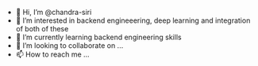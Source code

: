 - 👋 Hi, I’m @chandra-siri
- 👀 I’m interested in backend engineeering, deep learning and integration of both of these
- 🌱 I’m currently learning backend engineering skills 
- 💞️ I’m looking to collaborate on ...
- 📫 How to reach me ...

<!---
chandra-siri/chandra-siri is a ✨ special ✨ repository because its `README.md` (this file) appears on your GitHub profile.
You can click the Preview link to take a look at your changes.
--->
